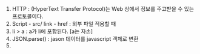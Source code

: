 1. HTTP : (HyperText Transfer Protocol)는 Web 상에서 정보를 주고받을 수 있는 프로토콜이다.
2. Script  -  src/ link - href : 외부 파일 적용할 때
3.  li > a : a가 li에 포함된다. [a는 자손]
4.  JSON.parse() : jason 데이터를 javascript 객체로 변환
5. 